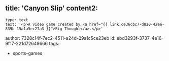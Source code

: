 title: 'Canyon Slip'
content2:
  -
    type: text
    text: '<p>A video game created by <a href="{{ link:ce36cbc7-d820-42ee-839b-15a1a5ec27a3 }}">Big Thought</a>.</p>'
author: 7328c14f-7ec2-4511-a24d-29a1c5ce23eb
id: ebd3293f-3737-4e16-9f17-221d72649666
tags:
  - sports-games
